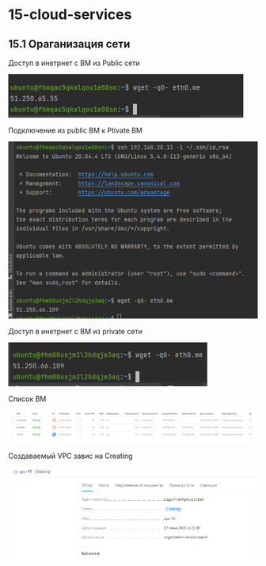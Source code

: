 # 15-cloud-services

## 15.1 Ораганизация сети

Доступ в инетрнет с ВМ из Public сети

![img.png](img.png)

Подключение из public ВМ к Ptivate ВМ

![img_4.png](img_4.png)


Доступ в инетрнет с ВМ из private сети

![img_2.png](img_2.png)

Список ВМ

![img_1.png](img_1.png)

Создаваемый VPC завис на Creating

![img_3.png](img_3.png)

